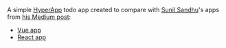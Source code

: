 A simple [HyperApp](https://hyperapp.js.org) todo app created to compare with [Sunil Sandhu](https://github.com/sunil-sandhu)'s apps from [his Medium post](https://medium.com/javascript-in-plain-english/i-created-the-exact-same-app-in-react-and-vue-here-are-the-differences-e9a1ae8077fd):

- [Vue app](https://github.com/sunil-sandhu/vue-todo)
- [React app](https://github.com/sunil-sandhu/react-todo)
